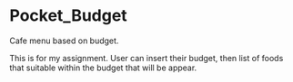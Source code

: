 # Pocket_Budget
Cafe menu based on budget.

This is for my assignment. User can insert their budget, then list of foods that suitable within the budget that will be appear. 
